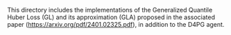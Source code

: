 This directory includes the implementations of the Generalized Quantile Huber Loss (GL) and its approximation (GLA) proposed in the associated paper (https://arxiv.org/pdf/2401.02325.pdf), in addition to the D4PG agent.
